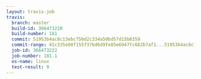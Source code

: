 ```yaml
---
layout: travis-job
travis:
  branch: master
  build-id: 366473220
  build-number: 181
  commit: 51953b4ac8c13ebc750d2c334a50bd57d15b8359
  commit-range: 41c335e60f155f376d6d9fe85e6947fc682b7af1...51953b4ac8c13ebc750d2c334a50bd57d15b8359
  job-id: 366473222
  job-number: 181.1
  os-name: linux
  test-result: 0
---
```

